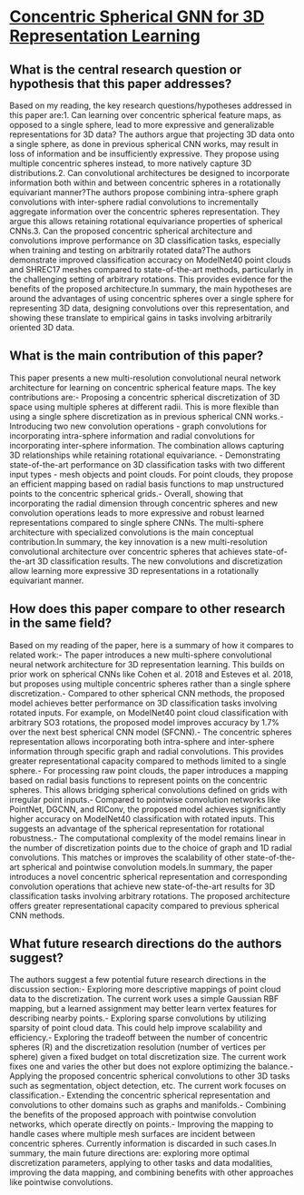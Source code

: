 # [Concentric Spherical GNN for 3D Representation Learning](https://arxiv.org/abs/2103.10484)

## What is the central research question or hypothesis that this paper addresses?

Based on my reading, the key research questions/hypotheses addressed in this paper are:1. Can learning over concentric spherical feature maps, as opposed to a single sphere, lead to more expressive and generalizable representations for 3D data? The authors argue that projecting 3D data onto a single sphere, as done in previous spherical CNN works, may result in loss of information and be insufficiently expressive. They propose using multiple concentric spheres instead, to more natively capture 3D distributions.2. Can convolutional architectures be designed to incorporate information both within and between concentric spheres in a rotationally equivariant manner?The authors propose combining intra-sphere graph convolutions with inter-sphere radial convolutions to incrementally aggregate information over the concentric spheres representation. They argue this allows retaining rotational equivariance properties of spherical CNNs.3. Can the proposed concentric spherical architecture and convolutions improve performance on 3D classification tasks, especially when training and testing on arbitrarily rotated data?The authors demonstrate improved classification accuracy on ModelNet40 point clouds and SHREC17 meshes compared to state-of-the-art methods, particularly in the challenging setting of arbitrary rotations. This provides evidence for the benefits of the proposed architecture.In summary, the main hypotheses are around the advantages of using concentric spheres over a single sphere for representing 3D data, designing convolutions over this representation, and showing these translate to empirical gains in tasks involving arbitrarily oriented 3D data.


## What is the main contribution of this paper?

This paper presents a new multi-resolution convolutional neural network architecture for learning on concentric spherical feature maps. The key contributions are:- Proposing a concentric spherical discretization of 3D space using multiple spheres at different radii. This is more flexible than using a single sphere discretization as in previous spherical CNN works.- Introducing two new convolution operations - graph convolutions for incorporating intra-sphere information and radial convolutions for incorporating inter-sphere information. The combination allows capturing 3D relationships while retaining rotational equivariance. - Demonstrating state-of-the-art performance on 3D classification tasks with two different input types - mesh objects and point clouds. For point clouds, they propose an efficient mapping based on radial basis functions to map unstructured points to the concentric spherical grids.- Overall, showing that incorporating the radial dimension through concentric spheres and new convolution operations leads to more expressive and robust learned representations compared to single sphere CNNs. The multi-sphere architecture with specialized convolutions is the main conceptual contribution.In summary, the key innovation is a new multi-resolution convolutional architecture over concentric spheres that achieves state-of-the-art 3D classification results. The new convolutions and discretization allow learning more expressive 3D representations in a rotationally equivariant manner.


## How does this paper compare to other research in the same field?

Based on my reading of the paper, here is a summary of how it compares to related work:- The paper introduces a new multi-sphere convolutional neural network architecture for 3D representation learning. This builds on prior work on spherical CNNs like Cohen et al. 2018 and Esteves et al. 2018, but proposes using multiple concentric spheres rather than a single sphere discretization.- Compared to other spherical CNN methods, the proposed model achieves better performance on 3D classification tasks involving rotated inputs. For example, on ModelNet40 point cloud classification with arbitrary SO3 rotations, the proposed model improves accuracy by 1.7% over the next best spherical CNN model (SFCNN).- The concentric spheres representation allows incorporating both intra-sphere and inter-sphere information through specific graph and radial convolutions. This provides greater representational capacity compared to methods limited to a single sphere.- For processing raw point clouds, the paper introduces a mapping based on radial basis functions to represent points on the concentric spheres. This allows bridging spherical convolutions defined on grids with irregular point inputs.- Compared to pointwise convolution networks like PointNet, DGCNN, and RIConv, the proposed model achieves significantly higher accuracy on ModelNet40 classification with rotated inputs. This suggests an advantage of the spherical representation for rotational robustness.- The computational complexity of the model remains linear in the number of discretization points due to the choice of graph and 1D radial convolutions. This matches or improves the scalability of other state-of-the-art spherical and pointwise convolution models.In summary, the paper introduces a novel concentric spherical representation and corresponding convolution operations that achieve new state-of-the-art results for 3D classification tasks involving arbitrary rotations. The proposed architecture offers greater representational capacity compared to previous spherical CNN methods.


## What future research directions do the authors suggest?

The authors suggest a few potential future research directions in the discussion section:- Exploring more descriptive mappings of point cloud data to the discretization. The current work uses a simple Gaussian RBF mapping, but a learned assignment may better learn vertex features for describing nearby points.- Exploring sparse convolutions by utilizing sparsity of point cloud data. This could help improve scalability and efficiency.- Exploring the tradeoff between the number of concentric spheres (R) and the discretization resolution (number of vertices per sphere) given a fixed budget on total discretization size. The current work fixes one and varies the other but does not explore optimizing the balance.- Applying the proposed concentric spherical convolutions to other 3D tasks such as segmentation, object detection, etc. The current work focuses on classification.- Extending the concentric spherical representation and convolutions to other domains such as graphs and manifolds.- Combining the benefits of the proposed approach with pointwise convolution networks, which operate directly on points.- Improving the mapping to handle cases where multiple mesh surfaces are incident between concentric spheres. Currently information is discarded in such cases.In summary, the main future directions are: exploring more optimal discretization parameters, applying to other tasks and data modalities, improving the data mapping, and combining benefits with other approaches like pointwise convolutions.
